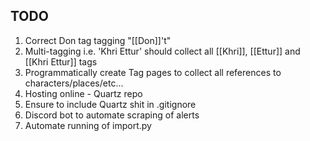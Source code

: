 ## TODO ##

1. Correct Don tag tagging "[[Don]]'t"
2. Multi-tagging i.e. 'Khri Ettur' should collect all [[Khri]], [[Ettur]] and [[Khri Ettur]] tags
3. Programmatically create Tag pages to collect all references to characters/places/etc...
4. Hosting online - Quartz repo
5. Ensure to include Quartz shit in .gitignore
6. Discord bot to automate scraping of alerts
7. Automate running of import.py